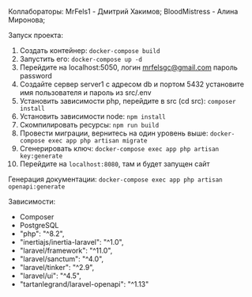 Коллабораторы: 
MrFels1 - Дмитрий Хакимов;
BloodMistress - Алина Миронова;

Запуск проекта:
1. Создать контейнер: `docker-compose build`
2. Запустить его: `docker-compose up -d`
3. Перейдите на localhost:5050, логин mrfelsgc@gmail.com пароль password
4. Создайте сервер server1 с адресом db и портом 5432 установите имя пользователя и пароль из src/.env 
5. Установить зависимости php, перейдите в src (cd src): `composer install`
6. Установить зависимости node: `npm install`
7. Скомпилировать ресурсы: `npm run build`
8. Провести миграции, вернитесь на один уровень выше: `docker-compose exec app php artisan migrate`
9. Сгенерировать ключ: `docker-compose exec app php artisan key:generate`
10. Перейдите на `localhost:8080`, там и будет запущен сайт


Генерация документации: `docker-compose exec app php artisan openapi:generate`

Зависимости:
- Composer
- PostgreSQL
- "php": "^8.2",
- "inertiajs/inertia-laravel": "^1.0",
- "laravel/framework": "^11.0",
- "laravel/sanctum": "^4.0",
- "laravel/tinker": "^2.9",
- "laravel/ui": "^4.5",
- "tartanlegrand/laravel-openapi": "^1.13"
